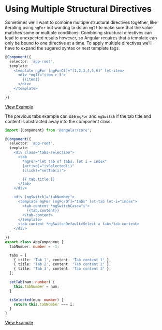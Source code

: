 # Using Multiple Structural Directives

Sometimes we'll want to combine multiple structural directives together, like iterating using `ngFor` but wanting to do an `ngIf` to make sure that the value matches some or multiple conditions. Combining structural directives can lead to unexpected results however, so Angular requires that a template can only be bound to one directive at a time. To apply multiple directives we'll have to expand the sugared syntax or nest template tags.


```typescript
@Component({
  selector: 'app-root',
  template: `
    <template ngFor [ngForOf]="[1,2,3,4,5,6]" let-item>
      <div *ngIf="item > 3">
        {{item}}
      </div>
    </template>
  `
})
```
[View Example](https://plnkr.co/edit/V2nWlGOwIITPrUDksGNG?p=preview)

The previous tabs example can use `ngFor` and `ngSwitch` if the tab title and content is abstracted away into the component class.

```typescript
import {Component} from '@angular/core';

@Component({
  selector: 'app-root',
  template: `
    <div class="tabs-selection">
      <tab
        *ngFor="let tab of tabs; let i = index"
        [active]="isSelected(i)"
        (click)="setTab(i)">

        {{ tab.title }}
      </tab>
    </div>

    <div [ngSwitch]="tabNumber">
      <template ngFor [ngForOf]="tabs" let-tab let-i="index">
        <tab-content *ngSwitchCase="i">
          {{tab.content}}
        </tab-content>
      </template>
      <tab-content *ngSwitchDefault>Select a tab</tab-content>
    </div>
  `
})
export class AppComponent {
  tabNumber: number = -1;

  tabs = [
    { title: 'Tab 1', content: 'Tab content 1' },
    { title: 'Tab 2', content: 'Tab content 2' },
    { title: 'Tab 3', content: 'Tab content 3' },
  ];

  setTab(num: number) {
    this.tabNumber = num;
  }

  isSelected(num: number) {
    return this.tabNumber === i;
  }
}
```
[View Example](https://plnkr.co/edit/YOT4G4buUZduwvVi8cMA?p=preview)
